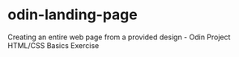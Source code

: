# odin-landing-page
Creating an entire web page from a provided design - Odin Project HTML/CSS Basics Exercise
